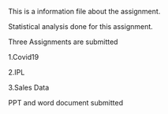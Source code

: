 This is a information file about the assignment.

Statistical analysis done for this assignment.

Three Assignments are submitted

1.Covid19

2.IPL

3.Sales Data

PPT and word document submitted
